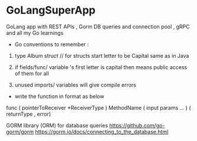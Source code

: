 # GoLangSuperApp
GoLang app with REST APIs , Gorm DB queries and connection pool  , gRPC and all my Go learnings



*  Go conventions to remember : 

1.  type Album struct         // for structs start letter to be Capital same as in Java

2.  if fields/func/ variable 's first letter is capital then means public access of them for all

3.  unused imports/ variables will give compile errors   




*  write the function in format as below

func ( pointerToReceiver *ReceiverType )  MethodName   ( input params ... )     ( returnType , error)      


GORM library (ORM) for database queries 
https://github.com/go-gorm/gorm
https://gorm.io/docs/connecting_to_the_database.html

